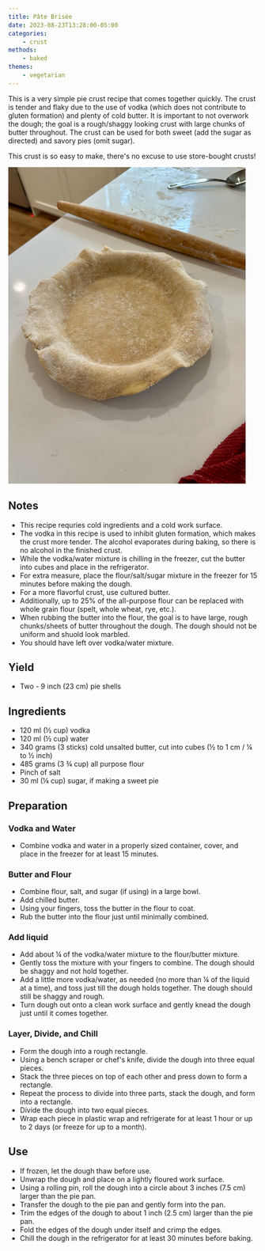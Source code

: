 ```yaml
---
title: Pâte Brisée
date: 2023-08-23T13:28:00-05:00
categories: 
    - crust
methods:
    - baked
themes:
    - vegetarian
---
```


This is a very simple pie crust recipe that comes together quickly. The crust is tender and flaky due to the use of vodka (which does not contribute to gluten formation) and plenty of cold butter. It is important to not overwork the dough; the goal is a rough/shaggy looking crust with large chunks of butter throughout. The crust can be used for both sweet (add the sugar as directed) and savory pies (omit sugar).

This crust is so easy to make, there's no excuse to use store-bought crusts!

![Crust](img/pate_brisee.png "Vide of crust in a pie pan")

## Notes
- This recipe requries cold ingredients and a cold work surface.
- The vodka in this recipe is used to inhibit gluten formation, which makes the crust more tender. The alcohol evaporates during baking, so there is no alcohol in the finished crust.
- While the vodka/water mixture is chilling in the freezer, cut the butter into cubes and place in the refrigerator.
- For extra measure, place the flour/salt/sugar mixture in the freezer for 15 minutes before making the dough.
- For a more flavorful crust, use cultured butter.
- Additionally, up to 25% of the all-purpose flour can be replaced with whole grain flour (spelt, whole wheat, rye, etc.).
- When rubbing the butter into the flour, the goal is to have large, rough chunks/sheets of butter throughout the dough. The dough should not be uniform and shuold look marbled.
- You should have left over vodka/water mixture. 

## Yield
- Two - 9 inch (23 cm) pie shells

## Ingredients
- 120 ml (½ cup) vodka
- 120 ml (½ cup) water
- 340 grams (3 sticks) cold unsalted butter, cut into cubes (½ to 1 cm / ¼ to ½ inch)
- 485 grams (3 ¾ cup) all purpose flour
- Pinch of salt
- 30 ml (⅛ cup) sugar, if making a sweet pie


## Preparation
### Vodka and Water
- Combine vodka and water in a properly sized container, cover, and place in the freezer for at least 15 minutes.

### Butter and Flour
- Combine flour, salt, and sugar (if using) in a large bowl.
- Add chilled butter.
- Using your fingers, toss the butter in the flour to coat. 
- Rub the butter into the flour just until minimally combined.

### Add liquid
- Add about ¼ of the vodka/water mixture to the flour/butter mixture.
- Gently toss the mixture with your fingers to combine. The dough should be shaggy and not hold together.
- Add a little more vodka/water, as needed (no more than ¼ of the liquid at a time), and toss just till the dough holds together. The dough should still be shaggy and rough.
- Turn dough out onto a clean work surface and gently knead the dough just until it comes together.

### Layer, Divide, and Chill
- Form the dough into a rough rectangle.
- Using a bench scraper or chef's knife, divide the dough into three equal pieces.
- Stack the three pieces on top of each other and press down to form a rectangle.
- Repeat the process to divide into three parts, stack the dough, and form into a rectangle.
- Divide the dough into two equal pieces.
- Wrap each piece in plastic wrap and refrigerate for at least 1 hour or up to 2 days (or freeze for up to a month).

## Use
- If frozen, let the dough thaw before use.
- Unwrap the dough and place on a lightly floured work surface.
- Using a rolling pin, roll the dough into a circle about 3 inches (7.5 cm) larger than the pie pan.
- Transfer the dough to the pie pan and gently form into the pan.
- Trim the edges of the dough to about 1 inch (2.5 cm) larger than the pie pan.
- Fold the edges of the dough under itself and crimp the edges.
- Chill the dough in the refrigerator for at least 30 minutes before baking.
